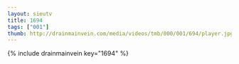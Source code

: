 ```yaml
--- 
layout: sieutv
title: 1694
tags: ["001"]
thumb: http://drainmainvein.com/media/videos/tmb/000/001/694/player.jpg
---
```

{% include drainmainvein key="1694" %} 
